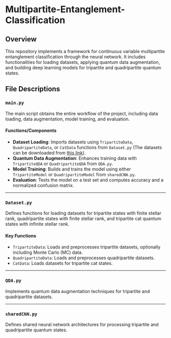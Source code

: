 # Multipartite-Entanglement-Classification

## Overview
This repository implements a framework for continuous variable multipartite entanglement classification through the neural network. It includes functionalities for loading datasets, applying quantum data augmentation, and building deep learning models for tripartite and quadripartite quantum states.

## File Descriptions

### `main.py`
The main script obtains the entire workflow of the project, including data loading, data augmentation, model training, and evaluation.

#### Functions/Components
- **Dataset Loading**: Imports datasets using `TripartiteData`, `QuadripartiteData`, or `CatData` functions from `Dataset.py` (The datasets can be downloaded from [this link](https://drive.google.com/file/d/1JXR0WCQMmeJmWcQ91LlCQWtTAVHOjSvw/view?usp=sharing)).
- **Quantum Data Augmentation**: Enhances training data with `TripartiteQDA` or `QuadripartiteQDA` from `QDA.py`.
- **Model Training**: Builds and trains the model using either `TripartiteModel` or `QuadripartiteModel` from `sharedCNN.py`.
- **Evaluation**: Tests the model on a test set and computes accuracy and a normalized confusion matrix.

---

### `Dataset.py`
Defines functions for loading datasets for tripartite states with finite stellar rank, quadripartite states with finite stellar rank, and tripartite cat quantum states with infinite stellar rank.

#### Key Functions
- `TripartiteData`: Loads and preprocesses tripartite datasets, optionally including Monte Carlo (MC) data.
- `QuadripartiteData`: Loads and preprocesses quadripartite datasets.
- `CatData`: Loads datasets for tripartite cat states.

---

### `QDA.py`
Implements quantum data augmentation techniques for tripartite and quadripartite datasets.

---

### `sharedCNN.py`
Defines shared neural network architectures for processing tripartite and quadripartite quantum states.
